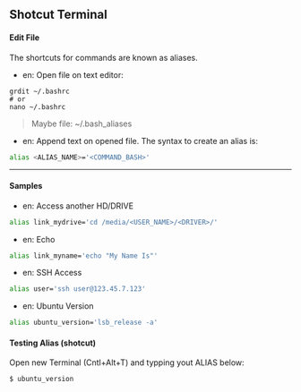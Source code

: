 ## Shotcut Terminal

#### Edit File

The shortcuts for commands are known as aliases. 

* en: Open file on text editor:
```
grdit ~/.bashrc 
# or
nano ~/.bashrc
```
> Maybe file: ~/.bash_aliases

* en: Append text on opened file. The syntax to create an alias is: 
```bash
alias <ALIAS_NAME>='<COMMAND_BASH>'  
```
---

#### Samples

* en: Access another HD/DRIVE 
```bash
alias link_mydrive='cd /media/<USER_NAME>/<DRIVER>/'  
```
* en: Echo 
```bash
alias link_myname='echo "My Name Is"'  
```
* en: SSH Access
```bash
alias user='ssh user@123.45.7.123'
```
* en: Ubuntu Version
```bash
alias ubuntu_version='lsb_release -a'
```

#### Testing Alias (shotcut)

Open new Terminal (Cntl+Alt+T) and typping yout ALIAS below:
```bash
$ ubuntu_version
```
